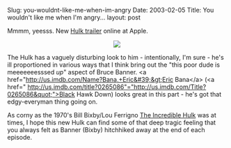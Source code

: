 Slug: you-wouldnt-like-me-when-im-angry
Date: 2003-02-05
Title: You wouldn't like me when I'm angry...
layout: post

Mmmm, yeesss. New <a href="http://www.apple.com/trailers/universal/the_hulk/superbowl/">Hulk trailer</a> online at Apple.

<div align="center"><a href="http://www.apple.com/trailers/universal/the_hulk/superbowl/"><img border="0" src="http://media.redmonk.net/images/hulk.jpg" /></a></div>

The Hulk has a vaguely disturbing look to him - intentionally, I&#39;m sure - he&#39;s ill proportioned in various ways that I think bring out the &quot;this poor dude is meeeeeeesssed *up*&quot; aspect of Bruce Banner. <a href="http://us.imdb.com/Name?Bana,+Eric&#39;&gt;Eric Bana&lt;/a&gt; (&lt;a href=" http://us.imdb.com/title?0265086"="http://us.imdb.com/Title?0265086&quot;">Black Hawk Down</a>) looks great in this part - he&#39;s got that edgy-everyman thing going on.

As corny as the 1970&#39;s Bill Bixby/Lou Ferrigno <a href="http://us.imdb.com/Title?0076190">The Incredible Hulk</a> was at times, I hope this new Hulk can find some of that deep tragic feeling that you always felt as Banner (Bixby) hitchhiked away at the end of each episode.
